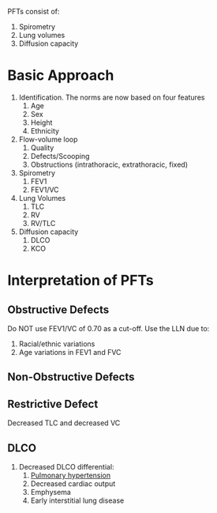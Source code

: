 PFTs consist of:
1) Spirometry
2) Lung volumes
3) Diffusion capacity

# Basic Approach
1. Identification. The norms are now based on four features
	1. Age
	2. Sex
	3. Height
	4. Ethnicity
2. Flow-volume loop
	1. Quality
	2. Defects/Scooping
	3. Obstructions (intrathoracic, extrathoracic, fixed)
3. Spirometry
	1. FEV1
	2. FEV1/VC
4. Lung Volumes
	1. TLC
	2. RV
	3. RV/TLC
5. Diffusion capacity
	1. DLCO
	2. KCO

# Interpretation of PFTs
## Obstructive Defects
Do NOT use FEV1/VC of 0.70 as a cut-off. Use the LLN due to:
1) Racial/ethnic variations
2) Age variations in FEV1 and FVC

## Non-Obstructive Defects

## Restrictive Defect
Decreased TLC and decreased VC

## DLCO
1. Decreased DLCO differential:
	1. [Pulmonary hypertension](Pulmonary%20Hypertension.md)
	2. Decreased cardiac output
	3. Emphysema
	4. Early interstitial lung disease
